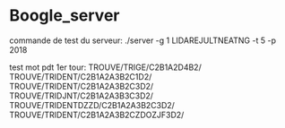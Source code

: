 # Boogle_server

commande de test du serveur:
./server -g 1 LIDAREJULTNEATNG -t 5 -p 2018

test mot pdt 1er tour:
TROUVE/TRIGE/C2B1A2D4B2/
TROUVE/TRIDENT/C2B1A2A3B2C1D2/
TROUVE/TRIDENT/C2B1A2A3B2C3D2/
TROUVE/TRIDJNT/C2B1A2A3B3C3D2/
TROUVE/TRIDENTDZZD/C2B1A2A3B2C3D2/
TROUVE/TRIDENT/C2B1A2A3B2CZDOZJF3D2/